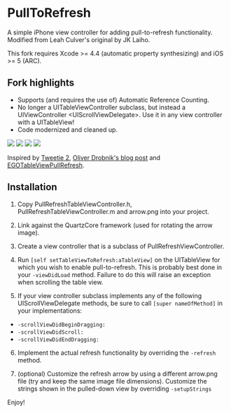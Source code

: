 # PullToRefresh

A simple iPhone view controller for adding pull-to-refresh functionality.
Modified from Leah Culver's original by JK Laiho.

This fork requires Xcode >= 4.4 (automatic property synthesizing) and iOS >= 5 (ARC).

## Fork highlights

* Supports (and requires the use of) Automatic Reference Counting.
* No longer a UITableViewController subclass, but instead a UIViewController
  \<UIScrollViewDelegate\>. Use it in any view controller with a UITableView!
* Code modernized and cleaned up.

![](http://s3.amazonaws.com/leah.baconfile.com/blog/refresh-small-1.png)
![](http://s3.amazonaws.com/leah.baconfile.com/blog/refresh-small-2.png)
![](http://s3.amazonaws.com/leah.baconfile.com/blog/refresh-small-3.png)
![](http://s3.amazonaws.com/leah.baconfile.com/blog/refresh-small-4.png)

Inspired by [Tweetie 2](http://www.atebits.com/tweetie-iphone/), [Oliver Drobnik's blog post](http://www.drobnik.com/touch/2009/12/how-to-make-a-pull-to-reload-tableview-just-like-tweetie-2/)
and [EGOTableViewPullRefresh](http://github.com/enormego/EGOTableViewPullRefresh).


## Installation

1. Copy PullRefreshTableViewController.h, PullRefreshTableViewController.m and arrow.png into your project.

2. Link against the QuartzCore framework (used for rotating the arrow image).

3. Create a view controller that is a subclass of PullRefreshViewController.

4. Run `[self setTableViewToRefresh:aTableView]` on the UITableView for which you
wish to enable pull-to-refresh. This is probably best done in your `-viewDidLoad`
method. Failure to do this will raise an exception when scrolling the table view.

5. If your view controller subclass implements any of the following
UIScrollViewDelegate methods, be sure to call `[super nameOfMethod]` in your implementations:
  * `-scrollViewDidBeginDragging:`
  * `-scrollViewDidScroll:`
  * `-scrollViewDidEndDragging:`

6. Implement the actual refresh functionality by overriding the `-refresh`
method.

7. (optional) Customize the refresh arrow by using a different arrow.png file
(try and keep the same image file dimensions). Customize the strings shown
in the pulled-down view by overriding `-setupStrings`

Enjoy!
